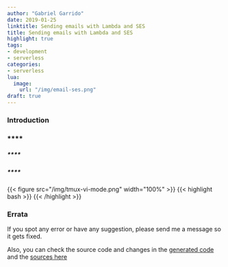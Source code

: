 ```yaml
---
author: "Gabriel Garrido"
date: 2019-01-25
linktitle: Sending emails with Lambda and SES
title: Sending emails with Lambda and SES
highlight: true
tags:
- development
- serverless
categories:
- serverless
lua:
  image:
    url: "/img/email-ses.png"
draft: true
---
```


### **Introduction**

### ****

##### ****

##### ****
{{< figure src="/img/tmux-vi-mode.png" width="100%" >}}
{{< highlight bash >}}
{{< /highlight >}}

### Errata
If you spot any error or have any suggestion, please send me a message so it gets fixed.

Also, you can check the source code and changes in the [generated code](https://github.com/kainlite/kainlite.github.io) and the [sources here](https://github.com/kainlite/blog)
